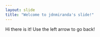 ```yaml
---
layout: slide
title: "Welcome to jdnmiranda's slide!"
---
```

Hi there is it!
Use the left arrow to go back!
